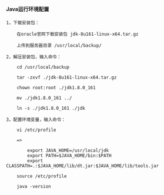 
#### Java运行环境配置

    1，下载安装包：

        在oracle官网下载安装包 jdk-8u161-linux-x64.tar.gz

        上传到服务器目录 /usr/local/backup/

    2，解压安装包，输入命令：

        cd /usr/local/backup

        tar -zxvf ./jdk-8u161-linux-x64.tar.gz

        chown root:root ./jdk1.8.0_161

        mv ./jdk1.8.0_161 ../

        ln -s ./jdk1.8.0_161 ./jdk

    3，配置环境变量，输入命令：

        vi /etc/profile

        =>

            export JAVA_HOME=/usr/local/jdk
            export PATH=$JAVA_HOME/bin:$PATH
            export CLASSPATH=.:$JAVA_HOME/lib/dt.jar:$JAVA_HOME/lib/tools.jar

        source /etc/profile

        java -version
